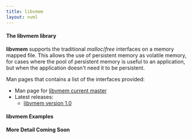 ```yaml
---
title: libvmem
layout: nvml
---
```


#### The libvmem library

**libvmem** supports the traditional _malloc_/_free_
interfaces on a memory mapped file.  This allows the
use of persistent memory as volatile memory, for cases
where the pool of persistent memory is useful to an
application, but when the application doesn't need
it to be persistent.

Man pages that contains a list of the interfaces provided:

* Man page for [libvmem current master](master/libvmem.3.html)
* Latest releases:
   * [libvmem version 1.0](v1.0/libvmem.3.html)

#### libvmem Examples

**More Detail Coming Soon**

<code data-gist-id='andyrudoff/02a10ca6b9ab7d07922b' data-gist-file='manpage.c' data-gist-line='37-66' data-gist-highlight-line='40' data-gist-hide-footer='true'></code>
